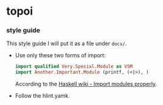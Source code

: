 # topoi


### style guide
This style guide I will put it as a file under `docs/`.

* Use only these two forms of import:
    ```hs
    import qualified Very.Special.Module as VSM
    import Another.Important.Module (printf, (<|>), )
    ```
    According to the [Haskell wiki - Import modules properly](https://wiki.haskell.org/Import_modules_properly).

* Follow the hlint.yamk.
